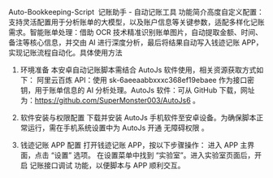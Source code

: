 Auto-Bookkeeping-Script​
​
记账助手 - 自动记账工具​
功能简介​
高度自定义配置：支持灵活配置用于分析账单的大模型，以及账户信息等关键参数，适配多样化记账需求。​
智能账单处理：借助 OCR 技术精准识别账单图片，自动提取金额、时间、备注等核心信息，并交由 AI 进行深度分析，最后将结果自动写入钱迹记账 APP，实现记账流程自动化。​
具体使用方法​

1. 环境准备​
本安卓自动记账脚本需结合 AutoJs 软件使用，相关资源获取方式如下：​
阿里云百炼 API：使用 sk-6aeeaabbxxxc368ef19ebaee 作为接口密钥，用于账单信息的 AI 分析处理。​
AutoJs 软件：可从 GitHub 下载，网址为：https://github.com/SuperMonster003/AutoJs6 。​

3. 软件安装与权限配置​
下载并安装 AutoJs 手机软件至安卓设备。​
为确保脚本正常运行，需在手机系统设置中为 AutoJs 开通 无障碍权限 。​

4. 钱迹记账 APP 配置​
打开钱迹记账 APP，按以下步骤操作：​
进入 APP 主界面，点击 “设置” 选项。​
在设置菜单中找到 “实验室”。​
进入实验室页面后，开启 记账接口调试 功能，以便脚本与 APP 顺利交互。
